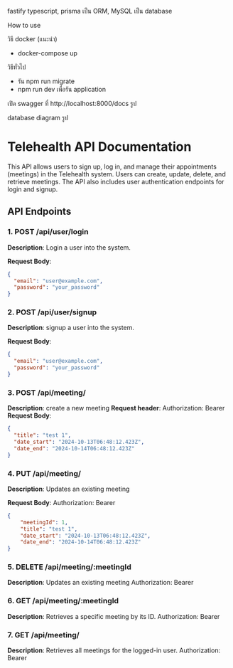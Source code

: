 
fastify typescript, prisma เป็น ORM, MySQL เป็น database


How to use

วิธี docker (แนะนำ)

- docker-compose up

วิธีทั่วไป
- รัน npm run migrate
- npm run dev เพื่อรัน application

เปิด swagger ที่ http://localhost:8000/docs
    รูป

database diagram
    รูป




# Telehealth API Documentation

This API allows users to sign up, log in, and manage their appointments (meetings) in the Telehealth system. Users can create, update, delete, and retrieve meetings. The API also includes user authentication endpoints for login and signup.

## API Endpoints

### 1. POST /api/user/login

**Description**: Login a user into the system.

**Request Body**:
```json
{
  "email": "user@example.com",
  "password": "your_password"
}
```

### 2. POST /api/user/signup

**Description**: signup a user into the system.

**Request Body**:
```json
{
  "email": "user@example.com",
  "password": "your_password"
}
```

### 3. POST /api/meeting/

**Description**: create a new meeting
**Request header**: Authorization: Bearer <token>
**Request Body**:
```json
{
  "title": "test 1",
  "date_start": "2024-10-13T06:48:12.423Z",
  "date_end": "2024-10-14T06:48:12.423Z"
}
```

### 4. PUT /api/meeting/

**Description**: Updates an existing meeting

**Request Body**:
Authorization: Bearer <token>
```json
{
    "meetingId": 1,
    "title": "test 1",
    "date_start": "2024-10-13T06:48:12.423Z",
    "date_end": "2024-10-14T06:48:12.423Z"
}
```

### 5. DELETE /api/meeting/:meetingId

**Description**: Updates an existing meeting
Authorization: Bearer <token>

### 6. GET /api/meeting/:meetingId

**Description**: Retrieves a specific meeting by its ID.
Authorization: Bearer <token>

### 7. GET /api/meeting/

**Description**: Retrieves all meetings for the logged-in user.
Authorization: Bearer <token>